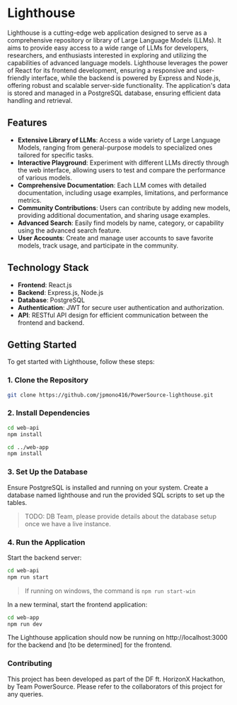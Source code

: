 # Lighthouse

Lighthouse is a cutting-edge web application designed to serve as a comprehensive repository or library of Large Language Models (LLMs). It aims to provide easy access to a wide range of LLMs for developers, researchers, and enthusiasts interested in exploring and utilizing the capabilities of advanced language models. Lighthouse leverages the power of React for its frontend development, ensuring a responsive and user-friendly interface, while the backend is powered by Express and Node.js, offering robust and scalable server-side functionality. The application's data is stored and managed in a PostgreSQL database, ensuring efficient data handling and retrieval.

## Features

- **Extensive Library of LLMs**: Access a wide variety of Large Language Models, ranging from general-purpose models to specialized ones tailored for specific tasks.
- **Interactive Playground**: Experiment with different LLMs directly through the web interface, allowing users to test and compare the performance of various models.
- **Comprehensive Documentation**: Each LLM comes with detailed documentation, including usage examples, limitations, and performance metrics.
- **Community Contributions**: Users can contribute by adding new models, providing additional documentation, and sharing usage examples.
- **Advanced Search**: Easily find models by name, category, or capability using the advanced search feature.
- **User Accounts**: Create and manage user accounts to save favorite models, track usage, and participate in the community.

## Technology Stack

- **Frontend**: React.js
- **Backend**: Express.js, Node.js
- **Database**: PostgreSQL
- **Authentication**: JWT for secure user authentication and authorization.
- **API**: RESTful API design for efficient communication between the frontend and backend.

## Getting Started

To get started with Lighthouse, follow these steps:

### 1. **Clone the Repository**

```bash
git clone https://github.com/jpmono416/PowerSource-lighthouse.git
```

### 2. Install Dependencies
```bash
cd web-api
npm install

cd ../web-app
npm install
```

### 3. Set Up the Database

Ensure PostgreSQL is installed and running on your system. Create a database named lighthouse and run the provided SQL scripts to set up the tables. 
>TODO: DB Team, please provide details about the database setup once we have a live instance.

### 4. Run the Application
Start the backend server:
```bash
cd web-api
npm run start
```
> If running on windows, the command is `npm run start-win`

In a new terminal, start the frontend application:
```bash
cd web-app
npm run dev
```

The Lighthouse application should now be running on http://localhost:3000 for the backend and [to be determined] for the frontend.

### Contributing
This project has been developed as part of the DF ft. HorizonX Hackathon, by Team PowerSource. Please refer to the collaborators of this project for any queries.